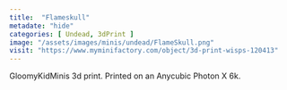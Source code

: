 ```yaml
---
title:  "Flameskull"
metadate: "hide"
categories: [ Undead, 3dPrint ]
image: "/assets/images/minis/undead/FlameSkull.png"
visit: "https://www.myminifactory.com/object/3d-print-wisps-120413"
---
```

GloomyKidMinis 3d print. Printed on an Anycubic Photon X 6k.
